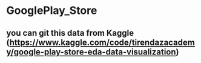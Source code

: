 # GooglePlay_Store
## you can git this data from Kaggle (https://www.kaggle.com/code/tirendazacademy/google-play-store-eda-data-visualization)

